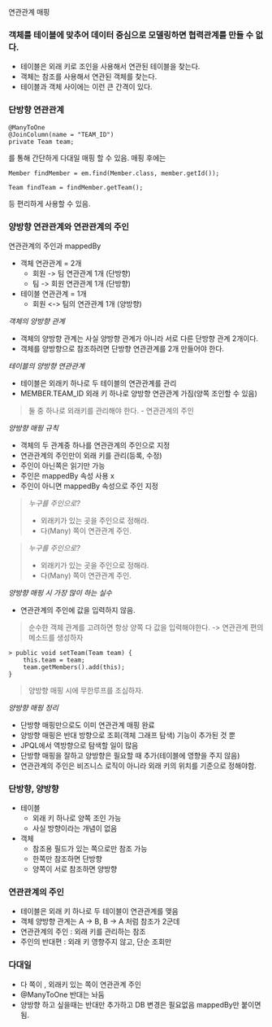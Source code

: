 연관관계 매핑
### 객체를 테이블에 맞추어 데이터 중심으로 모델링하면 협력관계를 만들 수 없다.
- 테이블은 외래 키로 조인을 사용해서 연관된 테이블을 찾는다.
- 객체는 참조를 사용해서 연관된 객체를 찾는다.
- 테이블과 객체 사이에는 이런 큰 간격이 있다.

### 단방향 연관관계
```
@ManyToOne
@JoinColumn(name = "TEAM_ID")
private Team team;
```
를 통해 간단하게 다대일 매핑 할 수 있음.
매핑 후에는
```
Member findMember = em.find(Member.class, member.getId());

Team findTeam = findMember.getTeam();
```
등 편리하게 사용할 수 있음.

### 양방향 연관관계와 연관관계의 주인

연관관계의 주인과 mappedBy
- 객체 연관관계 = 2개
	- 회원 -> 팀 연관관계 1개 (단방향)
	- 팀 -> 회원 연관관계 1개 (단방향)
- 테이블 연관관계 = 1개
	- 회원 <-> 팀의 연관관계 1개 (양방향)

*객체의 양방향 관계*
- 객체의 양방향 관계는 사실 양방향 관계가 아니라 서로 다른 단방향 관계 2개이다.
- 객체를 양방향으로 참조하려면 단방향 연관관계를 2개 만들어야 한다.

*테이블의 양방향 연관관계*
- 테이블은 외래키 하나로 두 테이블의 연관관계를 관리
- MEMBER.TEAM_ID 외래 키 하나로 양방향 연관관계 가짐(양쪽 조인할 수 있음)

> 둘 중 하나로 외래키를 관리해야 한다. - 연관관계의 주인

*양방향 매핑 규칙*
- 객체의 두 관계중 하나를 연관관계의 주인으로 지정
- 연관관계의 주인만이 외래 키를 관리(등록, 수정)
- 주인이 아닌쪽은 읽기만 가능
- 주인은 mappedBy 속성 사용 x
- 주인이 아니면 mappedBy 속성으로 주인 지정

> *누구를 주인으로?*
> - 외래키가 있는 곳을 주인으로 정해라.
> - 다(Many) 쪽이 연관관계 주인.

> *누구를 주인으로?*
> - 외래키가 있는 곳을 주인으로 정해라.
> - 다(Many) 쪽이 연관관계 주인.

*양방향 매핑 시 가장 많이 하는 실수*
- 연관관계의 주인에 값을 입력하지 않음.

> 순수한 객체 관계를 고려하면 항상 양쪽 다 값을 입력해야한다.
> -> 연관관계 편의 메소드를 생성하자 
```
> public void setTeam(Team team) {
    this.team = team;
    team.getMembers().add(this);
}
```
> 양방향 매핑 시에 무한루프를 조심하자.

*양방향 매핑 정리*
- 단방향 매핑만으로도 이미 연관관계 매핑 완료
- 양방향 매핑은 반대 방향으로 조회(객체 그래프 탐색) 기능이 추가된 것 뿐
- JPQL에서 역방향으로 탐색할 일이 많음
- 단방향 매핑을 잘하고 양방향은 필요할 때 추가(테이블에 영향을 주지 않음)
- 연관관계의 주인은 비즈니스 로직이 아니라 외래 키의 위치를 기준으로 정해야함.

### 단방향, 양방향
- 테이블
	- 외래 키 하나로 양쪽 조인 가능
	- 사실 방향이라는 개념이 없음
- 객체
	- 참조용 필드가 있는 쪽으로만 참조 가능
	- 한쪽만 참조하면 단방향
	- 양쪽이 서로 참조하면 양방향

### 연관관계의 주인
- 테이블은 외래 키 하나로 두 테이블이 연관관계를 맺음
- 객체 양방향 관계는 A -> B, B -> A 처럼 참조가 2군데
- 연관관계의 주인 : 외래 키를 관리하는 참조
- 주인의 반대편 : 외래 키 영향주지 않고, 단순 조회만

### 다대일
- 다 쪽이 , 외래키 있는 쪽이 연관관계 주인
- @ManyToOne 반대는 놔둠
- 양방향 하고 싶을때는 반대만 추가하고 DB 변경은 필요없음 mappedBy만 붙이면됨.